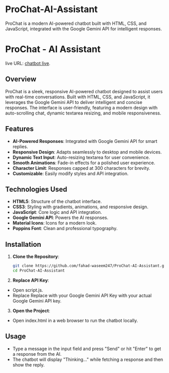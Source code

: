 # ProChat-AI-Assistant
ProChat is a modern AI-powered chatbot built with HTML, CSS, and JavaScript, integrated with the Google Gemini API for intelligent responses.

# ProChat - AI Assistant

live URL:  [chatbot live](https://fahad-waseem247.github.io/ProChat-AI-Assistant/).

## Overview
ProChat is a sleek, responsive AI-powered chatbot designed to assist users with real-time conversations. Built with HTML, CSS, and JavaScript, it leverages the Google Gemini API to deliver intelligent and concise responses. The interface is user-friendly, featuring a modern design with auto-scrolling chat, dynamic textarea resizing, and mobile responsiveness.

## Features
- **AI-Powered Responses**: Integrated with Google Gemini API for smart replies.
- **Responsive Design**: Adapts seamlessly to desktop and mobile devices.
- **Dynamic Text Input**: Auto-resizing textarea for user convenience.
- **Smooth Animations**: Fade-in effects for a polished user experience.
- **Character Limit**: Responses capped at 300 characters for brevity.
- **Customizable**: Easily modify styles and API integration.

## Technologies Used
- **HTML5**: Structure of the chatbot interface.
- **CSS3**: Styling with gradients, animations, and responsive design.
- **JavaScript**: Core logic and API integration.
- **Google Gemini API**: Powers the AI responses.
- **Material Icons**: Icons for a modern look.
- **Poppins Font**: Clean and professional typography.

## Installation
1. **Clone the Repository**:
   ```bash
   git clone https://github.com/fahad-waseem247/ProChat-AI-Assistant.git
   cd ProChat-AI-Assistant
   
2. **Replace API Key**:
- Open script.js.
- Replace Replace with your Google Gemini API Key with your actual Google Gemini API key.
3. **Open the Project**:
- Open index.html in a web browser to run the chatbot locally.
## Usage
- Type a message in the input field and press "Send" or hit "Enter" to get a response from the AI.
- The chatbot will display "Thinking..." while fetching a response and then show the reply.

